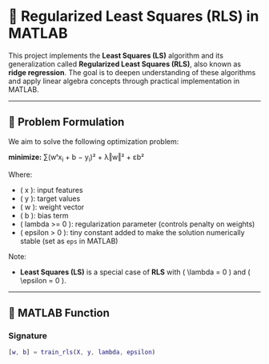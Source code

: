 # 📘 Regularized Least Squares (RLS) in MATLAB

This project implements the **Least Squares (LS)** algorithm and its generalization called **Regularized Least Squares (RLS)**, also known as **ridge regression**. The goal is to deepen understanding of these algorithms and apply linear algebra concepts through practical implementation in MATLAB.

---

## 📌 Problem Formulation

We aim to solve the following optimization problem:

<b>minimize:</b> ∑(wᵗx<sub>i</sub> + b − y<sub>i</sub>)² + λ‖w‖² + εb²

Where:
- \( x \): input features
- \( y \): target values
- \( w \): weight vector
- \( b \): bias term
- \( lambda >= 0 \): regularization parameter (controls penalty on weights)
- \( epsilon > 0 \): tiny constant added to make the solution numerically stable (set as `eps` in MATLAB)

Note:
- **Least Squares (LS)** is a special case of **RLS** with \( \lambda = 0 \) and \( \epsilon = 0 \).

---

## 🚀 MATLAB Function

### Signature

```matlab
[w, b] = train_rls(X, y, lambda, epsilon)
